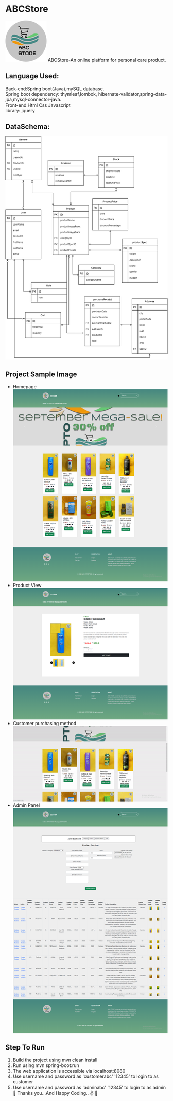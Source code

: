 # ABCStore
![](/readmeImage/icon.png)
ABCStore-An online platform for personal care product.<br>
## Language Used: <br>
Back-end:Spring boot(Java),mySQL database.<br>
Spring boot dependency: thymleaf,lombok, hibernate-validator,spring-data-jpa,mysql-connector-java.<br>
Front-end:Html Css Javascript <br>
library: jquery
## DataSchema:<br>
![](/readmeImage/database.png)
## Project Sample Image 
- Homepage
![](/readmeImage/2022-01-22_100921.png)
- Product View
![](/readmeImage/2022-01-22_101022.png)
- Customer purchasing method
![](/readmeImage/abcgif.gif)
- Admin Panel
![](/readmeImage/2022-01-22_101836.png)
## Step To Run 
1. Build the project using mvn clean install
2. Run using mvn spring-boot:run
3. The web application is accessible via localhost:8080
4. Use username and password as 'customerabc' '12345' to login to as customer
5. Use username and password as 'adminabc' '12345' to login to as admin
:call_me_hand: Thanks you...And Happy Coding.. :v: :speech_balloon:        


